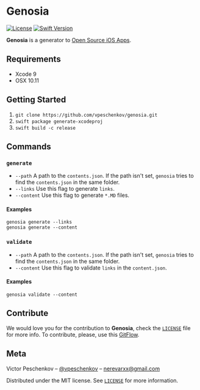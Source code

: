 # Genosia

[![License][license-image]][license-url] [![Swift Version][swift-image]][swift-url]

**Genosia** is a generator to [Open Source iOS Apps](https://github.com/dkhamsing/open-source-ios-apps).

## Requirements

- Xcode 9
- OSX 10.11

## Getting Started
1. `git clone https://github.com/vpeschenkov/genosia.git`
2. `swift package generate-xcodeproj`
3. `swift build -c release`

## Commands
### `generate`
- `--path` A path to the `contents.json`. If the path isn't set, `genosia` tries to find the `contents.json` in the same folder.
- `--links` Use this flag to generate `links`.
- `--content` Use this flag to generate `*.MD` files.

#### Examples

```
genosia generate --links
genosia generate --content
```

### `validate`
- `--path` A path to the `contents.json`. If the path isn't set, `genosia` tries to find the `contents.json` in the same folder.
- `--content` Use this flag to validate `links` in the `content.json`.


#### Examples

```
genosia validate --content
```

## Contribute

We would love you for the contribution to **Genosia**, check the [`LICENSE`](https://github.com/vpeschenkov/genosia/blob/master/LICENSE) file for more info. To contribute, please, use this [GitFlow](http://nvie.com/posts/a-successful-git-branching-model/).

## Meta

Victor Peschenkov – [@vpeschenkov](https://twitter.com/vpeschenkov) – nerevarxx@gmail.com

Distributed under the MIT license. See [`LICENSE`](https://github.com/vpeschenkov/genosia/blob/master/LICENSE) for more information.

[swift-image]:https://img.shields.io/badge/Swift-4.0-orange.svg
[swift-url]: https://swift.org/
[license-image]: https://img.shields.io/badge/License-MIT-blue.svg
[license-url]: LICENSE
